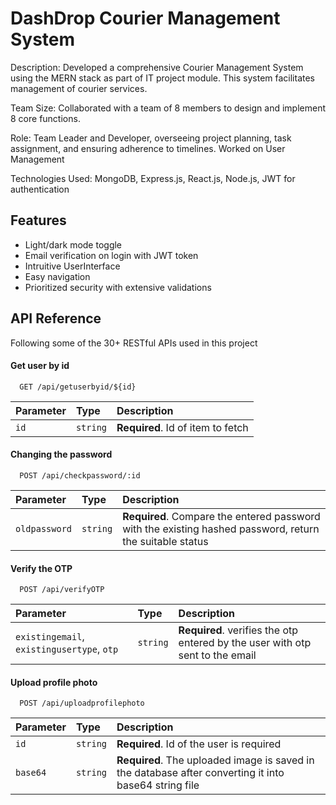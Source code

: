 
# DashDrop Courier Management System

Description: Developed a comprehensive Courier Management System using the MERN stack as part of IT project module. This system facilitates management of courier services.

Team Size: Collaborated with a team of 8 members to design and implement 8 core functions.

Role: Team Leader and Developer, overseeing project planning, task assignment, and ensuring adherence to timelines. Worked on User Management

Technologies Used: MongoDB, Express.js, React.js, Node.js, JWT for authentication


## Features

- Light/dark mode toggle
- Email verification on login with JWT token
- Intruitive UserInterface
- Easy navigation
- Prioritized security with extensive validations



## API Reference

Following some of the 30+ RESTful APIs used in this project
#### Get user by id

```http
  GET /api/getuserbyid/${id}
```

| Parameter | Type     | Description                       |
| :-------- | :------- | :-------------------------------- |
| `id`      | `string` | **Required**. Id of item to fetch |

#### Changing the password

```http
  POST /api/checkpassword/:id
```
| Parameter           | Type     | Description                       |
| :------------------ | :------- | :-------------------------------- |
| `oldpassword` | `string` | **Required**. Compare the entered password with the existing hashed password, return the suitable status |


#### Verify the OTP

```http
  POST /api/verifyOTP
```
| Parameter           | Type     | Description                       |
| :------------------ | :------- | :-------------------------------- |
| `existingemail`, `existingusertype`, `otp` | `string` | **Required**. verifies the otp entered by the user with otp sent to the email |

#### Upload profile photo

```http
  POST /api/uploadprofilephoto
```

| Parameter | Type     | Description                       |
| :-------- | :------- | :-------------------------------- |
| `id`      | `string` | **Required**. Id of the user is required
 | `base64` | `string` | **Required**. The uploaded image is saved in the database after converting it into base64 string file |



